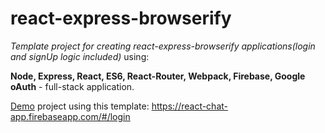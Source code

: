 # react-express-browserify
_Template project for creating react-express-browserify applications(login and signUp logic included)_ using:

**Node, Express, React, ES6, React-Router, Webpack, Firebase, Google oAuth** - full-stack application.

[Demo](https://react-chat-app.firebaseapp.com/#/login) project using this template: https://react-chat-app.firebaseapp.com/#/login
